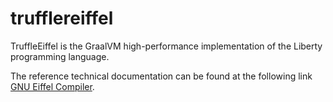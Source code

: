 # trufflereiffel

TruffleEiffel is the GraalVM high-performance implementation of the Liberty programming language.

The reference technical documentation can be found at the following link [GNU Eiffel Compiler](https://www.gnu.org/software/liberty-eiffel/).
